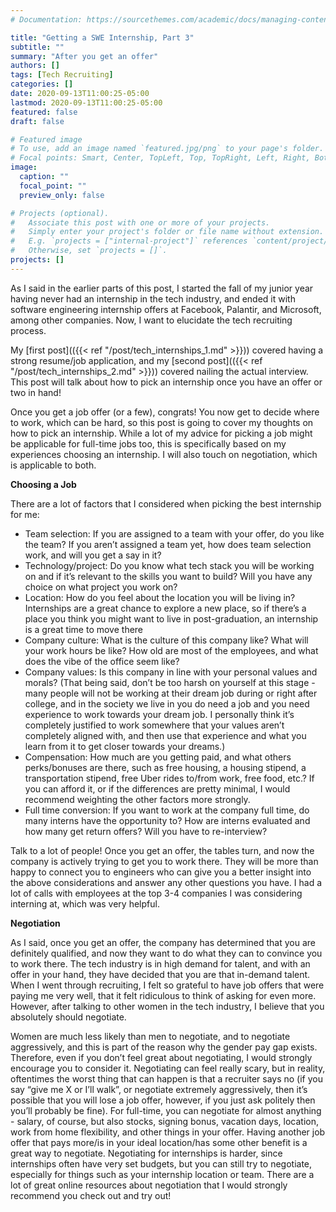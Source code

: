 ```yaml
---
# Documentation: https://sourcethemes.com/academic/docs/managing-content/

title: "Getting a SWE Internship, Part 3"
subtitle: ""
summary: "After you get an offer"
authors: []
tags: [Tech Recruiting]
categories: []
date: 2020-09-13T11:00:25-05:00
lastmod: 2020-09-13T11:00:25-05:00
featured: false
draft: false

# Featured image
# To use, add an image named `featured.jpg/png` to your page's folder.
# Focal points: Smart, Center, TopLeft, Top, TopRight, Left, Right, BottomLeft, Bottom, BottomRight.
image:
  caption: ""
  focal_point: ""
  preview_only: false

# Projects (optional).
#   Associate this post with one or more of your projects.
#   Simply enter your project's folder or file name without extension.
#   E.g. `projects = ["internal-project"]` references `content/project/deep-learning/index.md`.
#   Otherwise, set `projects = []`.
projects: []
---
```


As I said in the earlier parts of this post, I started the fall of my junior year having never had an internship in the tech industry, and ended it with software engineering internship offers at Facebook, Palantir, and Microsoft, among other companies. Now, I want to elucidate the tech recruiting process. 

My [first post](({{< ref "/post/tech_internships_1.md" >}})) covered having a strong resume/job application, and my [second post](({{< ref "/post/tech_internships_2.md" >}})) covered nailing the actual interview. This post will talk about how to pick an internship once you have an offer or two in hand!

Once you get a job offer (or a few), congrats! You now get to decide where to work, which can be hard, so this post is going to cover my thoughts on how to pick an internship. While a lot of my advice for picking a job might be applicable for full-time jobs too, this is specifically based on my experiences choosing an internship. I will also touch on negotiation, which is applicable to both.

**Choosing a Job**

There are a lot of factors that I considered when picking the best internship for me:

- Team selection: If you are assigned to a team with your offer, do you like the team? If you aren’t assigned a team yet, how does team selection work, and will you get a say in it?
- Technology/project: Do you know what tech stack you will be working on and if it’s relevant to the skills you want to build? Will you have any choice on what project you work on?
- Location: How do you feel about the location you will be living in? Internships are a great chance to explore a new place, so if there’s a place you think you might want to live in post-graduation, an internship is a great time to move there
- Company culture: What is the culture of this company like? What will your work hours be like? How old are most of the employees, and what does the vibe of the office seem like?
- Company values: Is this company in line with your personal values and morals? (That being said, don’t be too harsh on yourself at this stage - many people will not be working at their dream job during or right after college, and in the society we live in you do need a job and you need experience to work towards your dream job. I personally think it’s completely justified to work somewhere that your values aren’t completely aligned with, and then use that experience and what you learn from it to get closer towards your dreams.)
- Compensation: How much are you getting paid, and what others perks/bonuses are there, such as free housing, a housing stipend, a transportation stipend, free Uber rides to/from work, free food, etc.? If you can afford it, or if the differences are pretty minimal, I would recommend weighting the other factors more strongly.
- Full time conversion: If you want to work at the company full time, do many interns have the opportunity to? How are interns evaluated and how many get return offers? Will you have to re-interview?

Talk to a lot of people! Once you get an offer, the tables turn, and now the company is actively trying to get you to work there. They will be more than happy to connect you to engineers who can give you a better insight into the above considerations and answer any other questions you have. I had a lot of calls with employees at the top 3-4 companies I was considering interning at, which was very helpful. 

**Negotiation**

As I said, once you get an offer, the company has determined that you are definitely qualified, and now they want to do what they can to convince you to work there. The tech industry is in high demand for talent, and with an offer in your hand, they have decided that you are that in-demand talent. When I went through recruiting, I felt so grateful to have job offers that were paying me very well, that it felt ridiculous to think of asking for even more. However, after talking to other women in the tech industry, I believe that you absolutely should negotiate.

Women are much less likely than men to negotiate, and to negotiate aggressively, and this is part of the reason why the gender pay gap exists. Therefore, even if you don’t feel great about negotiating, I would strongly encourage you to consider it. Negotiating can feel really scary, but in reality, oftentimes the worst thing that can happen is that a recruiter says no (if you say “give me X or I’ll walk”, or negotiate extremely aggressively, then it’s possible that you will lose a job offer, however, if you just ask politely then you’ll probably be fine). For full-time, you can negotiate for almost anything - salary, of course, but also stocks, signing bonus, vacation days, location, work from home flexibility, and other things in your offer. Having another job offer that pays more/is in your ideal location/has some other benefit is a great way to negotiate. Negotiating for internships is harder, since internships often have very set budgets, but you can still try to negotiate, especially for things such as your internship location or team. There are a lot of great online resources about negotiation that I would strongly recommend you check out and try out!

